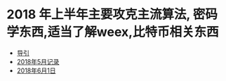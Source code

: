 # 2018 年上半年主要攻克主流算法, 密码学东西,适当了解weex,比特币相关东西

* [导引](README.md#一个工作学习笔记本)
* [2018年5月记录](README.md#单例滥用的坏处)
* [2018年6月1日](Crash收集.md)
